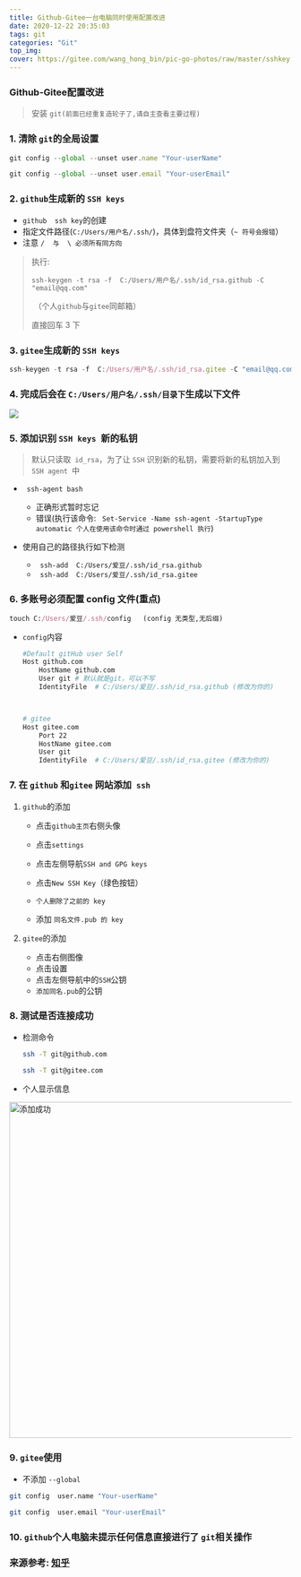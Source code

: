 ```yaml
---
title: Github-Gitee一台电脑同时使用配置改进
date: 2020-12-22 20:35:03
tags: git
categories: "Git"
top_img:
cover: https://gitee.com/wang_hong_bin/pic-go-photos/raw/master/sshkey.png
---
```


###  Github-Gitee配置改进

>  安装 `git(前面已经重复造轮子了,请自主查看主要过程)`

###  1. 清除 `git`的全局设置

```jsx
git config --global --unset user.name "Your-userName"

git config --global --unset user.email "Your-userEmail"
```

###  2. `github`生成新的 `SSH keys`

+ `github  ssh key`的创建
+ 指定文件路径(`C:/Users/用户名/.ssh/`)，具体到盘符文件夹（`~ 符号会报错`）
+ 注意 `/  与  \ 必须所有同方向`

> 执行: 
>
> ​	`ssh-keygen -t rsa -f  C:/Users/用户名/.ssh/id_rsa.github -C "email@qq.com"`
>
> ​	（个人`github`与`gitee`同邮箱）
>
> 直接回车 3 下
>
> 

###  3.  `gitee`生成新的 `SSH keys`

```jsx
ssh-keygen -t rsa -f  C:/Users/用户名/.ssh/id_rsa.gitee -C "email@qq.com"
```

###  4. 完成后会在 `C:/Users/用户名/.ssh/目录下`生成以下文件

<img src="https://gitee.com/wang_hong_bin/pic-go-photos/raw/master/sshkey.png">

###  5. 添加识别 `SSH keys `新的私钥

> 默认只读取` id_rsa`，为了让 `SSH` 识别新的私钥，需要将新的私钥加入到 `SSH agent `中

+ ` ssh-agent bash`
  + 正确形式暂时忘记
  + 错误(执行该命令: ` Set-Service -Name ssh-agent -StartupType automatic 个人在使用该命令时通过 powershell 执行`)

+ 使用自己的路径执行如下检测
  + ` ssh-add  C:/Users/爱豆/.ssh/id_rsa.github`
  + ` ssh-add  C:/Users/爱豆/.ssh/id_rsa.gitee`

###  6. 多账号必须配置 config 文件(重点)

```ruby
touch C:/Users/爱豆/.ssh/config   (config 无类型,无后缀) 
```

+ `config`内容

  ```bash
  #Default gitHub user Self
  Host github.com
      HostName github.com
      User git # 默认就是git，可以不写
      IdentityFile  # C:/Users/爱豆/.ssh/id_rsa.github (修改为你的)
  
  
  
  # gitee
  Host gitee.com
      Port 22
      HostName gitee.com
      User git
      IdentityFile  # C:/Users/爱豆/.ssh/id_rsa.gitee (修改为你的)
  
  ```

###  7.  在 `github` 和`gitee` 网站添加` ssh`

1. `github`的添加

   + 点击`github主页`右侧头像
   + 点击`settings`

   + 点击左侧导航`SSH and GPG keys`

   + 点击`New SSH Key`（绿色按钮）
   + `个人删除了之前的 key`
   + 添加 `同名文件.pub 的 key`

2. `gitee`的添加
   + 点击右侧图像
   + 点击设置
   + 点击左侧导航中的`SSH`公钥
   + `添加同名.pub`的公钥

###  8. 测试是否连接成功

+ 检测命令

  ```bash
  ssh -T git@github.com
  
  ssh -T git@gitee.com
  ```

+ 个人显示信息

<img src="https://gitee.com/wang_hong_bin/pic-go-photos/raw/master/finishKey.png" width="600" title="添加成功">

###  9. `gitee`使用

+ 不添加 `--global`

```bash
git config  user.name "Your-userName"

git config  user.email "Your-userEmail"
```

### 10. `github`个人电脑未提示任何信息直接进行了 `git`相关操作

###  来源参考: <a href="https://www.jianshu.com/p/68578d52470c">知乎</a>